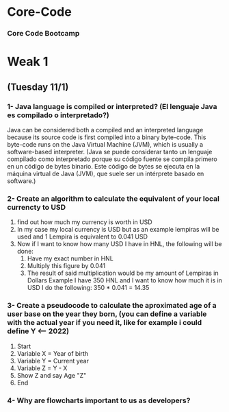 # Core-Code
### Core Code Bootcamp


# Weak 1
## (Tuesday 11/1)
### 1- Java language is compiled or interpreted? (El lenguaje Java es compilado o interpretado?) ###
Java can be considered both a compiled and an interpreted language because its source code is first compiled into a binary byte-code. This byte-code runs on the Java Virtual Machine (JVM), which is usually a software-based interpreter. (Java se puede considerar tanto un lenguaje compilado como interpretado porque su código fuente se compila primero en un código de bytes binario. Este código de bytes se ejecuta en la máquina virtual de Java (JVM), que suele ser un intérprete basado en software.)
### 2- Create an algorithm to calculate the equivalent of your local currencty to USD ##
1. find out how much my currency is worth in USD
2. In my case my local currency is USD but as an example lempiras will be used and 1 Lempira is equivalent to 0.041 USD
3. Now if I want to know how many USD I have in HNL, the following will be done:
   1. Have my exact number in HNL
   2. Multiply this figure by 0.041
   3. The result of said multiplication would be my amount of Lempiras in Dollars
Example
I have 350 HNL and I want to know how much it is in USD I do the following:
350 * 0.041 = 14.35

### 3- Create a pseudocode to calculate the aproximated age of a user base on the year they born, (you can define a variable with the actual year if you need it, like for example i could define Y <-- 2022) ##
1. Start
2. Variable X = Year of birth
3. Variable Y = Current year
4. Variable Z = Y - X
5. Show Z and say Age "Z"
6. End
### 4- Why are flowcharts important to us as developers? ##
